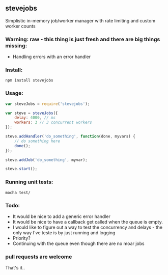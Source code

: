## stevejobs

Simplistic in-memory job/worker manager with rate limiting and custom worker counts

### Warning: raw - this thing is just fresh and there are big things missing:

- Handling errors with an error handler

### Install:

    npm install stevejobs

### Usage:
    
```javascript
var steveJobs = require('stevejobs');

var steve = steveJobs({
    delay: 4000, // ms
    workers: 3 // 3 concurrent workers
});

steve.addHandler('do_something', function(done, myvars) {
    // do something here
    done();
});

steve.addJob('do_something', myvar);

steve.start();
```

### Running unit tests:

    mocha test/

### Todo:

- It would be nice to add a generic error handler
- It would be nice to have a callback get called when the queue is empty.
- I would like to figure out a way to test the concurrency and delays - the only way I've teste is by just running and logging
- Priority?
- Continuing with the queue even though there are no moar jobs

### pull requests are welcome
That's it..
